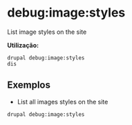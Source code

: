 # debug:image:styles
List image styles on the site

**Utilização:**
```
drupal debug:image:styles
dis
```

## Exemplos
* List all images styles on the site
```
drupal debug:image:styles
```

